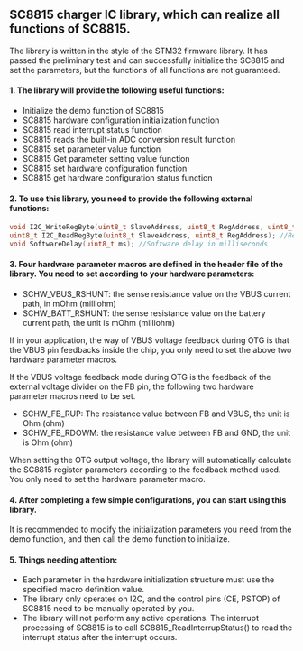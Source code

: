 ## SC8815 charger IC library, which can realize all functions of SC8815.
The library is written in the style of the STM32 firmware library. It has passed the preliminary test and can successfully initialize the SC8815 and set the parameters, but the functions of all functions are not guaranteed.

#### 1. The library will provide the following useful functions:
* Initialize the demo function of SC8815
* SC8815 hardware configuration initialization function
* SC8815 read interrupt status function
* SC8815 reads the built-in ADC conversion result function
* SC8815 set parameter value function
* SC8815 Get parameter setting value function
* SC8815 set hardware configuration function
* SC8815 get hardware configuration status function

#### 2. To use this library, you need to provide the following external functions:
```c
void I2C_WriteRegByte(uint8_t SlaveAddress, uint8_t RegAddress, uint8_t ByteData); //Write a byte to the device register through I2C
uint8_t I2C_ReadRegByte(uint8_t SlaveAddress, uint8_t RegAddress); //Read a byte from the device register through I2C
void SoftwareDelay(uint8_t ms); //Software delay in milliseconds
```

#### 3. Four hardware parameter macros are defined in the header file of the library. You need to set according to your hardware parameters:
* SCHW_VBUS_RSHUNT: the sense resistance value on the VBUS current path, in mOhm (milliohm)
* SCHW_BATT_RSHUNT: the sense resistance value on the battery current path, the unit is mOhm (milliohm)

If in your application, the way of VBUS voltage feedback during OTG is that the VBUS pin feedbacks inside the chip, you only need to set the above two hardware parameter macros.

If the VBUS voltage feedback mode during OTG is the feedback of the external voltage divider on the FB pin, the following two hardware parameter macros need to be set.
* SCHW_FB_RUP: The resistance value between FB and VBUS, the unit is Ohm (ohm)
* SCHW_FB_RDOWM: the resistance value between FB and GND, the unit is Ohm (ohm)

When setting the OTG output voltage, the library will automatically calculate the SC8815 register parameters according to the feedback method used. You only need to set the hardware parameter macro.

#### 4. After completing a few simple configurations, you can start using this library.
It is recommended to modify the initialization parameters you need from the demo function, and then call the demo function to initialize.

#### 5. Things needing attention:
* Each parameter in the hardware initialization structure must use the specified macro definition value.
* The library only operates on I2C, and the control pins (CE, PSTOP) of SC8815 need to be manually operated by you.
* The library will not perform any active operations. The interrupt processing of SC8815 is to call SC8815_ReadInterrupStatus() to read the interrupt status after the interrupt occurs.
